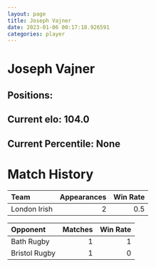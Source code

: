 ```yaml
---  
layout: page  
title: Joseph Vajner  
date: 2023-01-06 00:17:18.926591  
categories: player  
---
```

# Joseph Vajner

## Positions: 

## Current elo: 104.0

## Current Percentile: None

# Match History


| Team         |   Appearances |   Win Rate |
|:-------------|--------------:|-----------:|
| London Irish |             2 |        0.5 |

| Opponent      |   Matches |   Win Rate |
|:--------------|----------:|-----------:|
| Bath Rugby    |         1 |          1 |
| Bristol Rugby |         1 |          0 |